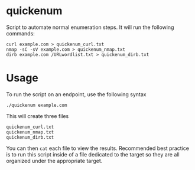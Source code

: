 # quickenum
Script to automate normal enumeration steps.
It will run the following commands:  
 ```
 curl example.com > quickenum_curl.txt  
nmap -sC -sV example.com > quickenum_nmap.txt  
dirb example.com /URLwordlist.txt > quickenum_dirb.txt
 ``` 


# Usage
To run the script on an endpoint, use the following syntax  

`./quickenum example.com`

This will create three files
```
quickenum_curl.txt
quickenum_nmap.txt
quickenum_dirb.txt
```

You can then `cat` each file to view the results. Recommended best practice is to run this script inside of a file dedicated to the target so they are all organized under the appropriate target. 
